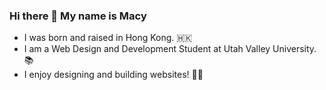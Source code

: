 ### Hi there 👋 My name is Macy

* I was born and raised in Hong Kong. :hong_kong:
* I am a Web Design and Development Student at Utah Valley University. :books:
* I enjoy designing and building websites! :woman_technologist:


